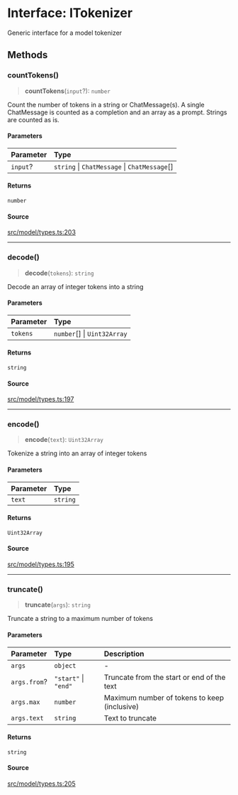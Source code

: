 # Interface: ITokenizer

Generic interface for a model tokenizer

## Methods

### countTokens()

> **countTokens**(`input`?): `number`

Count the number of tokens in a string or ChatMessage(s).
A single ChatMessage is counted as a completion and an array as a prompt.
Strings are counted as is.

#### Parameters

| Parameter | Type |
| :------ | :------ |
| `input`? | `string` \| `ChatMessage` \| `ChatMessage`[] |

#### Returns

`number`

#### Source

[src/model/types.ts:203](https://github.com/dexaai/llm-tools/blob/f300435/src/model/types.ts#L203)

***

### decode()

> **decode**(`tokens`): `string`

Decode an array of integer tokens into a string

#### Parameters

| Parameter | Type |
| :------ | :------ |
| `tokens` | `number`[] \| `Uint32Array` |

#### Returns

`string`

#### Source

[src/model/types.ts:197](https://github.com/dexaai/llm-tools/blob/f300435/src/model/types.ts#L197)

***

### encode()

> **encode**(`text`): `Uint32Array`

Tokenize a string into an array of integer tokens

#### Parameters

| Parameter | Type |
| :------ | :------ |
| `text` | `string` |

#### Returns

`Uint32Array`

#### Source

[src/model/types.ts:195](https://github.com/dexaai/llm-tools/blob/f300435/src/model/types.ts#L195)

***

### truncate()

> **truncate**(`args`): `string`

Truncate a string to a maximum number of tokens

#### Parameters

| Parameter | Type | Description |
| :------ | :------ | :------ |
| `args` | `object` | - |
| `args.from`? | `"start"` \| `"end"` | Truncate from the start or end of the text |
| `args.max` | `number` | Maximum number of tokens to keep (inclusive) |
| `args.text` | `string` | Text to truncate |

#### Returns

`string`

#### Source

[src/model/types.ts:205](https://github.com/dexaai/llm-tools/blob/f300435/src/model/types.ts#L205)
